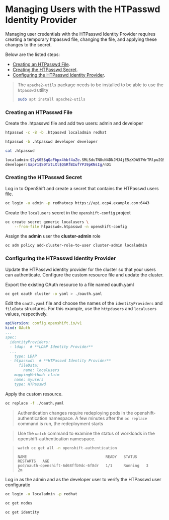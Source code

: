 
# Managing Users with the HTPasswd Identity Provider

Managing user credentials with the HTPasswd Identity Provider requires creating a temporary htpasswd file, changing the file, and applying these changes to the secret.

Below are the listed steps:

- [Creating an HTPasswd File](https://github.com/mnakib/Podman-Labs/blob/main/managing-users-with-the-htpasswd-identity-provider.md#creating-an-htpasswd-file).
- [Creating the HTPasswd Secret](https://github.com/mnakib/Podman-Labs/blob/main/managing-users-with-the-htpasswd-identity-provider.md#creating-the-htpasswd-secret).
- [Configuring the HTPasswd Identity Provider](https://github.com/mnakib/Podman-Labs/blob/main/managing-users-with-the-htpasswd-identity-provider.md#configuring-the-htpasswd-identity-provider).

> The `apache2-utils` package needs to be installed to be able to use the `htpasswd` utility
> ```sh
> sudo apt install apache2-utils
> ```

### Creating an HTPasswd File

Create the .htpasswd file and add two users: admin and developer

```sh
htpasswd -c -B -b .htpasswd localadmin redhat
```

```sh
htpasswd -b .htpasswd developer developer
```

```sh
cat .htpasswd
```
```sh
localadmin:$2y$05$qQaFbpx4hbf4uZe.SMLSduTN8uN4DNJMJ4jE5zXDA57WrTRlpu2QS
developer:$apr1$S0TxtLXl$QSRfBIufYP39pKNsIg/nD1
```

### Creating the HTPasswd Secret

Log in to OpenShift and create a secret that contains the HTPasswd users file.

```sh
oc login -u admin -p redhatocp https://api.ocp4.example.com:6443
```

Create the `localusers` secret in the `openshift-config` project
```sh
oc create secret generic localusers \
    --from-file htpasswd=.htpasswd -n openshift-config
```

Assign the **admin** user the **cluster-admin** role

```sh
oc adm policy add-cluster-role-to-user cluster-admin localadmin
```

###  Configuring the HTPasswd Identity Provider

Update the HTPasswd identity provider for the cluster so that your users can authenticate. Configure the custom resource file and update the cluster.

Export the existing OAuth resource to a file named oauth.yaml

```sh
oc get oauth cluster -o yaml > ./oauth.yaml
```

Edit the `oauth.yaml` file and choose the names of the `identityProviders` and `fileData` structures. For this example, use the `httpdusers` and `localusers` values, respectively.

```yaml
apiVersion: config.openshift.io/v1
kind: OAuth
...
spec:
  identityProviders:
  - ldap:  # **LDAP Identity Provider**
  ...
    type: LDAP
  - htpasswd:  # **HTPasswd Identity Provider**
      fileData:
        name: localusers
    mappingMethod: claim
    name: myusers
    type: HTPasswd
```

Apply the custom resource.

```bash
oc replace -f ./oauth.yaml
```

> Authentication changes require redeploying pods in the openshift-authentication namespace. A few minutes after the `oc replace` command is run, the redeployment starts

> Use the `watch` command to examine the status of workloads in the openshift-authentication namespace.

> ```sh
> watch oc get all -n openshift-authentication
> ```
> ```
> NAME                                   READY   STATUS    RESTARTS   AGE
> pod/oauth-openshift-6d68ffb9dc-6f8dr   1/1     Running   3          2m
> ```

Log in as the admin and as the developer user to verify the HTPasswd user configuratio

```sh
oc login -u localadmin -p redhat
```

```sh
oc get nodes
```

```sh
oc get identity
```
